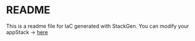 # README
This is a readme file for IaC generated with StackGen.
You can modify your appStack -> [here](http://main.dev.stackgen.com/appstacks/c4830ce3-1ddd-470a-b6fc-929be57fca82)
